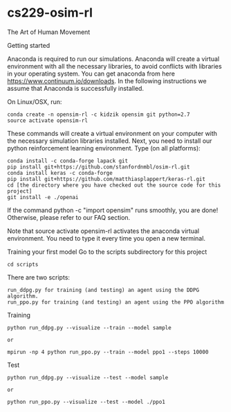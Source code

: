 # cs229-osim-rl
The Art of Human Movement

Getting started

Anaconda is required to run our simulations. Anaconda will create a virtual environment with all the necessary libraries, to avoid conflicts with libraries in your operating system. You can get anaconda from here https://www.continuum.io/downloads. In the following instructions we assume that Anaconda is successfully installed.

On Linux/OSX, run:

    conda create -n opensim-rl -c kidzik opensim git python=2.7
    source activate opensim-rl

These commands will create a virtual environment on your computer with the necessary simulation libraries installed. Next, you need to install our python reinforcement learning environment. Type (on all platforms):

    conda install -c conda-forge lapack git
    pip install git+https://github.com/stanfordnmbl/osim-rl.git
    conda install keras -c conda-forge
    pip install git+https://github.com/matthiasplappert/keras-rl.git
    cd [the directory where you have checked out the source code for this project]
    git install -e ./openai

If the command python -c "import opensim" runs smoothly, you are done! Otherwise, please refer to our FAQ section.

Note that source activate opensim-rl activates the anaconda virtual environment. You need to type it every time you open a new terminal.


Training your first model
Go to the scripts subdirectory for this project

    cd scripts

There are two scripts:

    run_ddpg.py for training (and testing) an agent using the DDPG algorithm.
    run_ppo.py for training (and testing) an agent using the PPO algorithm
    
Training

    python run_ddpg.py --visualize --train --model sample
    
    or
    
    mpirun -np 4 python run_ppo.py --train --model ppo1 --steps 10000

Test

    python run_ddpg.py --visualize --test --model sample
    
    or
    
    python run_ppo.py --visualize --test --model ./ppo1
